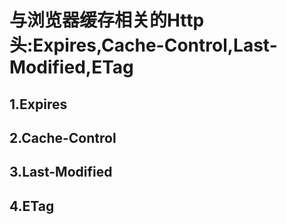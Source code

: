 # 与浏览器缓存相关的Http头:Expires,Cache-Control,Last-Modified,ETag

## 1.Expires

## 2.Cache-Control

## 3.Last-Modified

## 4.ETag
